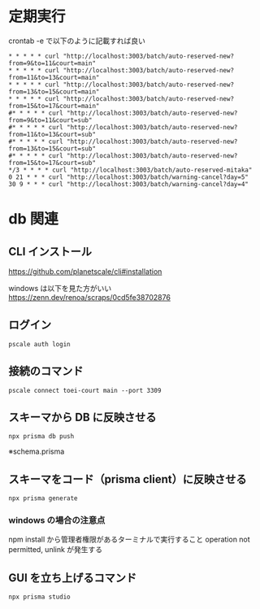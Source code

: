 # 定期実行

crontab -e で以下のように記載すれば良い

```
* * * * * curl "http://localhost:3003/batch/auto-reserved-new?from=9&to=11&court=main"
* * * * * curl "http://localhost:3003/batch/auto-reserved-new?from=11&to=13&court=main"
* * * * * curl "http://localhost:3003/batch/auto-reserved-new?from=13&to=15&court=main"
* * * * * curl "http://localhost:3003/batch/auto-reserved-new?from=15&to=17&court=main"
#* * * * * curl "http://localhost:3003/batch/auto-reserved-new?from=9&to=11&court=sub"
#* * * * * curl "http://localhost:3003/batch/auto-reserved-new?from=11&to=13&court=sub"
#* * * * * curl "http://localhost:3003/batch/auto-reserved-new?from=13&to=15&court=sub"
#* * * * * curl "http://localhost:3003/batch/auto-reserved-new?from=15&to=17&court=sub"
*/3 * * * * curl "http://localhost:3003/batch/auto-reserved-mitaka"
0 21 * * * curl "http://localhost:3003/batch/warning-cancel?day=5"
30 9 * * * curl "http://localhost:3003/batch/warning-cancel?day=4"
```

# db 関連

## CLI インストール

https://github.com/planetscale/cli#installation

windows は以下を見た方がいい
https://zenn.dev/renoa/scraps/0cd5fe38702876

## ログイン

```
pscale auth login
```

## 接続のコマンド

```
pscale connect toei-court main --port 3309
```

## スキーマから DB に反映させる

```
npx prisma db push
```

※schema.prisma

## スキーマをコード（prisma client）に反映させる

```
npx prisma generate
```

### windows の場合の注意点

npm install から管理者権限があるターミナルで実行すること
operation not permitted, unlink が発生する

## GUI を立ち上げるコマンド

```
npx prisma studio
```
